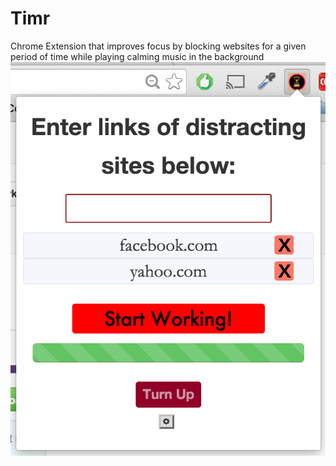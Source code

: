 # Timr
Chrome Extension that improves focus by blocking websites for a given period of time while playing calming music in the background
![Screenshot2](Timr.png)
